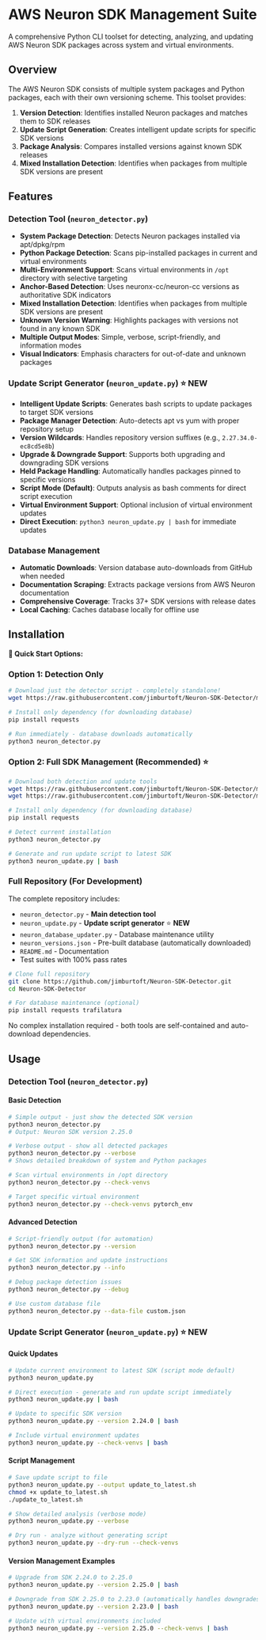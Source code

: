 # AWS Neuron SDK Management Suite

A comprehensive Python CLI toolset for detecting, analyzing, and updating AWS Neuron SDK packages across system and virtual environments.

## Overview

The AWS Neuron SDK consists of multiple system packages and Python packages, each with their own versioning scheme. This toolset provides:

1. **Version Detection**: Identifies installed Neuron packages and matches them to SDK releases
2. **Update Script Generation**: Creates intelligent update scripts for specific SDK versions  
3. **Package Analysis**: Compares installed versions against known SDK releases
4. **Mixed Installation Detection**: Identifies when packages from multiple SDK versions are present

## Features

### Detection Tool (`neuron_detector.py`)
- **System Package Detection**: Detects Neuron packages installed via apt/dpkg/rpm
- **Python Package Detection**: Scans pip-installed packages in current and virtual environments  
- **Multi-Environment Support**: Scans virtual environments in `/opt` directory with selective targeting
- **Anchor-Based Detection**: Uses neuronx-cc/neuron-cc versions as authoritative SDK indicators
- **Mixed Installation Detection**: Identifies when packages from multiple SDK versions are present
- **Unknown Version Warning**: Highlights packages with versions not found in any known SDK
- **Multiple Output Modes**: Simple, verbose, script-friendly, and information modes
- **Visual Indicators**: Emphasis characters for out-of-date and unknown packages

### Update Script Generator (`neuron_update.py`) ⭐ **NEW**
- **Intelligent Update Scripts**: Generates bash scripts to update packages to target SDK versions
- **Package Manager Detection**: Auto-detects apt vs yum with proper repository setup
- **Version Wildcards**: Handles repository version suffixes (e.g., `2.27.34.0-ec8cd5e8b`)
- **Upgrade & Downgrade Support**: Supports both upgrading and downgrading SDK versions
- **Held Package Handling**: Automatically handles packages pinned to specific versions
- **Script Mode (Default)**: Outputs analysis as bash comments for direct script execution
- **Virtual Environment Support**: Optional inclusion of virtual environment updates
- **Direct Execution**: `python3 neuron_update.py | bash` for immediate updates

### Database Management
- **Automatic Downloads**: Version database auto-downloads from GitHub when needed
- **Documentation Scraping**: Extracts package versions from AWS Neuron documentation
- **Comprehensive Coverage**: Tracks 37+ SDK versions with release dates
- **Local Caching**: Caches database locally for offline use

## Installation

**🚀 Quick Start Options:**

### Option 1: Detection Only
```bash
# Download just the detector script - completely standalone!
wget https://raw.githubusercontent.com/jimburtoft/Neuron-SDK-Detector/main/neuron_detector.py

# Install only dependency (for downloading database)
pip install requests

# Run immediately - database downloads automatically
python3 neuron_detector.py
```

### Option 2: Full SDK Management (Recommended) ⭐
```bash
# Download both detection and update tools
wget https://raw.githubusercontent.com/jimburtoft/Neuron-SDK-Detector/main/neuron_detector.py
wget https://raw.githubusercontent.com/jimburtoft/Neuron-SDK-Detector/main/neuron_update.py

# Install only dependency (for downloading database)
pip install requests

# Detect current installation
python3 neuron_detector.py

# Generate and run update script to latest SDK
python3 neuron_update.py | bash
```

### Full Repository (For Development)
The complete repository includes:
- `neuron_detector.py` - **Main detection tool**
- `neuron_update.py` - **Update script generator** ⭐ **NEW**
- `neuron_database_updater.py` - Database maintenance utility
- `neuron_versions.json` - Pre-built database (automatically downloaded)
- `README.md` - Documentation
- Test suites with 100% pass rates

```bash
# Clone full repository
git clone https://github.com/jimburtoft/Neuron-SDK-Detector.git
cd Neuron-SDK-Detector

# For database maintenance (optional)
pip install requests trafilatura
```

No complex installation required - both tools are self-contained and auto-download dependencies.

## Usage

### Detection Tool (`neuron_detector.py`)

#### Basic Detection
```bash
# Simple output - just show the detected SDK version
python3 neuron_detector.py
# Output: Neuron SDK version 2.25.0

# Verbose output - show all detected packages
python3 neuron_detector.py --verbose
# Shows detailed breakdown of system and Python packages

# Scan virtual environments in /opt directory
python3 neuron_detector.py --check-venvs

# Target specific virtual environment
python3 neuron_detector.py --check-venvs pytorch_env
```

#### Advanced Detection
```bash
# Script-friendly output (for automation)
python3 neuron_detector.py --version

# Get SDK information and update instructions
python3 neuron_detector.py --info

# Debug package detection issues
python3 neuron_detector.py --debug

# Use custom database file
python3 neuron_detector.py --data-file custom.json
```

### Update Script Generator (`neuron_update.py`) ⭐ **NEW**

#### Quick Updates
```bash
# Update current environment to latest SDK (script mode default)
python3 neuron_update.py

# Direct execution - generate and run update script immediately
python3 neuron_update.py | bash

# Update to specific SDK version
python3 neuron_update.py --version 2.24.0 | bash

# Include virtual environment updates
python3 neuron_update.py --check-venvs | bash
```

#### Script Management
```bash
# Save update script to file
python3 neuron_update.py --output update_to_latest.sh
chmod +x update_to_latest.sh
./update_to_latest.sh

# Show detailed analysis (verbose mode)
python3 neuron_update.py --verbose

# Dry run - analyze without generating script
python3 neuron_update.py --dry-run --check-venvs
```

#### Version Management Examples
```bash
# Upgrade from SDK 2.24.0 to 2.25.0
python3 neuron_update.py --version 2.25.0 | bash

# Downgrade from SDK 2.25.0 to 2.23.0 (automatically handles downgrades)
python3 neuron_update.py --version 2.23.0 | bash

# Update with virtual environments included
python3 neuron_update.py --version 2.25.0 --check-venvs | bash
```
